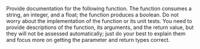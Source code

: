 Provide documentation for the following function. The function consumes a string, an integer, and a float; the function produces a boolean. Do not worry about the implementation of the function or its unit tests. You need to provide descriptions of the function, its arguments, and the return value, but they will not be assessed automatically; just do your best to explain them and focus more on getting the parameter and return types correct.